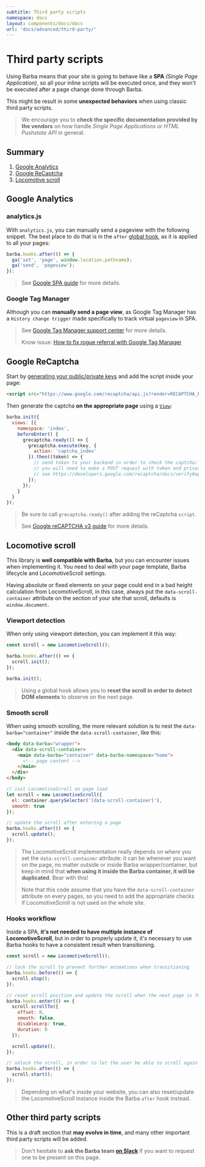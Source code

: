 ```yaml
---
subtitle: Third party scripts
namespace: docs
layout: components/docs/docs
url: 'docs/advanced/third-party/'
---
```


# Third party scripts

Using Barba means that your site is going to behave like a **SPA** *(Single Page Application)*, so all your inline scripts will be executed once, and they won't be executed after a page change done through Barba.

This might be result in some **unexpected behaviors** when using classic third party scripts.

> We encourage you to **check the specific documentation provided by the vendors** on how handle *Single Page Applications* or *HTML Pushstate API* in general.

## Summary
1. [Google Analytics](#Google-Analytics)
2. [Google ReCaptcha](#Google-ReCaptcha)
3. [Locomotive scroll](#Locomotive-scroll)

## Google Analytics

### analytics.js

With `analytics.js`, you can manually send a pageview with the following snippet.
The best place to do that is in the `after` [global hook](/docs/advanced/hooks/#Global-hooks), as it is applied to all your pages:

```javascript
barba.hooks.after(() => {
  ga('set', 'page', window.location.pathname);
  ga('send', 'pageview');
});
```
> See [Google SPA guide](https://developers.google.com/analytics/devguides/collection/analyticsjs/single-page-applications) for more details.

### Google Tag Manager

Although you can **manually send a page view**, as Google Tag Manager has a `History change trigger` made specifically to track virtual `pageview` in SPA.

> See [Google Tag Manager support center](https://support.google.com/tagmanager/answer/7679322) for more details.
>
> Know issue: [How to fix rogue referral with Google Tag Manager](https://www.simoahava.com/gtm-tips/fix-rogue-referral-problem-single-page-sites/)

## Google ReCaptcha

Start by [generating your public/private keys](https://www.google.com/recaptcha/admin/create) and add the script inside your page:

```html
<script src="https://www.google.com/recaptcha/api.js?render=RECAPTCHA_PUBLIC_KEY"></script>
```

Then generate the captcha **on the appropriate page** using a [`View`](/docs/advanced/views/):

```javascript
barba.init({
  views: [{
    namespace: 'index',
    beforeEnter() {
      grecaptcha.ready(() => {
        grecaptcha.execute(key, {
          action: 'captcha_index'
        }).then((token) => {
          // send token to your backend in order to check the captcha:
          // you will need to make a POST request with token and private key
          // see https://developers.google.com/recaptcha/docs/verify#api_request
        });
      });
    }
  }
});
```

> Be sure to call `grecaptcha.ready()` after adding the reCaptcha `script`.
>
> See [Google reCAPTCHA v3 guide](https://developers.google.com/recaptcha/docs/v3) for more details.

## Locomotive scroll

This library is **well compatible with Barba**, but you can encounter issues when implementing it. You need to deal with your page template, Barba lifecycle and LocomotiveScroll settings.

Having absolute or fixed elements on your page could end in a bad height calculation from LocomotiveScroll, in this case, always put the `data-scroll-container` attribute on the section of your site that scroll, defaults is `window.document`.

### Viewport detection
When only using viewport detection, you can implement it this way:

```javascript
const scroll = new LocomotiveScroll();

barba.hooks.after(() => {
  scroll.init();
});

barba.init();
```

> Using a global hook allows you to **reset the scroll in order to detect DOM elements** to observe on the next page.

### Smooth scroll

When using smooth scrolling, the more relevant solution is to nest the `data-barba="container"` inside the `data-scroll-container`, like this:

```html
<body data-barba="wrapper">
  <div data-scroll-container>
    <main data-barba="container" data-barba-namespace="home">
      <!-- page content -->
    </main>
  </div>
</body>
```

```javascript
// init LocomotiveScroll on page load
let scroll = new LocomotiveScroll({
  el: container.querySelector('[data-scroll-container]'),
  smooth: true
});

// update the scroll after entering a page
barba.hooks.after(() => {
  scroll.update();
});
```

> The LocomotiveScroll implementation really depends on where you set the `data-scroll-container` attribute: it can be whenever you want on the page, no matter outside or inside Barba wrapper/container, but keep in mind that **when using it inside the Barba container, it will be duplicated**. Bear with this!
>
> Note that this code assume that you have the `data-scroll-container` attribute on every pages, so you need to add the appropriate checks if LocomotiveScroll is not used on the whole site.

### Hooks workflow

Inside a SPA, **it's not needed to have multiple instance of LocomotiveScroll**, but in order to properly update it, it's necessary to use Barba hooks to have a consistent result when transitioning.

```javascript
const scroll = new LocomotiveScroll();

// lock the scroll to prevent further animations when transitioning
barba.hooks.before(() => {
  scroll.stop();
});

// reset scroll position and update the scroll when the next page is fetched
barba.hooks.enter(() => {
  scroll.scrollTo({
    offset: 0,
    smooth: false,
    disableLerp: true,
    duration: 0
  });

  scroll.update();
});

// unlock the scroll, in order to let the user be able to scroll again
barba.hooks.after(() => {
  scroll.start();
});
```

> Depending on what's inside your website, you can also reset/update the LocomotiveScroll instance inside the Barba `after` hook instead.


## Other third party scripts

This is a draft section that **may evolve in time**, and many other important third party scripts will be added.

> Don't hesitate to **ask the Barba team [on Slack](https://barbajs.slack.com/)** if you want to request one to be present on this page.

